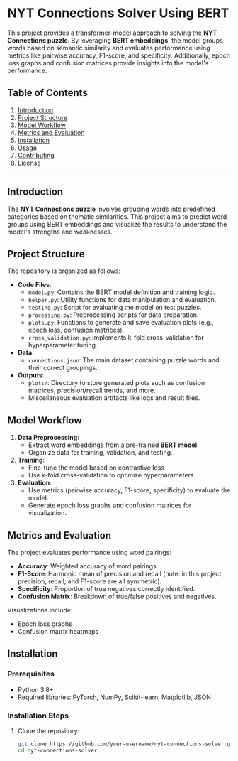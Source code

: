 # NYT Connections Solver Using BERT

This project provides a transformer-model approach to solving the **NYT Connections puzzle**. By leveraging **BERT embeddings**, the model groups words based on semantic similarity and evaluates performance using metrics like pairwise accuracy, F1-score, and specificity. Additionally, epoch loss graphs and confusion matrices provide insights into the model's performance.

## Table of Contents
1. [Introduction](#introduction)
2. [Project Structure](#project-structure)
3. [Model Workflow](#model-workflow)
4. [Metrics and Evaluation](#metrics-and-evaluation)
5. [Installation](#installation)
6. [Usage](#usage)
7. [Contributing](#contributing)
8. [License](#license)

---

## Introduction
The **NYT Connections puzzle** involves grouping words into predefined categories based on thematic similarities. This project aims to predict word groups using BERT embeddings and visualize the results to understand the model's strengths and weaknesses.

## Project Structure
The repository is organized as follows:
- **Code Files**:
  - `model.py`: Contains the BERT model definition and training logic.
  - `helper.py`: Utility functions for data manipulation and evaluation.
  - `testing.py`: Script for evaluating the model on test puzzles.
  - `processing.py`: Preprocessing scripts for data preparation.
  - `plots.py`: Functions to generate and save evaluation plots (e.g., epoch loss, confusion matrices).
  - `cross_validation.py`: Implements k-fold cross-validation for hyperparameter tuning.
- **Data**:
  - `connections.json`: The main dataset containing puzzle words and their correct groupings.
- **Outputs**:
  - `plots/`: Directory to store generated plots such as confusion matrices, precision/recall trends, and more.
  - Miscellaneous evaluation artifacts like logs and result files.

## Model Workflow
1. **Data Preprocessing**: 
   - Extract word embeddings from a pre-trained **BERT model**.
   - Organize data for training, validation, and testing.
2. **Training**:
   - Fine-tune the model based on contrastive loss
   - Use k-fold cross-validation to optimize hyperparameters.
3. **Evaluation**:
   - Use metrics (pairwise accuracy, F1-score, specificity) to evaluate the model.
   - Generate epoch loss graphs and confusion matrices for visualization.

## Metrics and Evaluation
The project evaluates performance using word pairings:
- **Accuracy**: Weighted accuracy of word pairings
- **F1-Score**: Harmonic mean of precision and recall (note: in this project, precision, recall, and F1-score are all symmetric).
- **Specificity**: Proportion of true negatives correctly identified.
- **Confusion Matrix**: Breakdown of true/false positives and negatives.

Visualizations include:
- Epoch loss graphs
- Confusion matrix heatmaps

## Installation
### Prerequisites
- Python 3.8+
- Required libraries: PyTorch, NumPy, Scikit-learn, Matplotlib, JSON

### Installation Steps
1. Clone the repository:
   ```bash
   git clone https://github.com/your-username/nyt-connections-solver.git
   cd nyt-connections-solver
